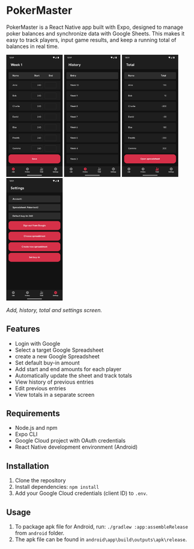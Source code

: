 # PokerMaster

PokerMaster is a React Native app built with Expo, designed to manage poker balances and synchronize data with Google Sheets. This makes it easy to track players, input game results, and keep a running total of balances in real time.

<p align="left">
<img width=150 src=screenshots/Add.png/>
<img width=150 src=screenshots/History.png/>
<img width=150 src=screenshots/Total.png/>
<img width=150 src=screenshots/Settings.png/>
</p>

_Add, history, total and settings screen._

## Features
- Login with Google
- Select a target Google Spreadsheet
- create a new Google Spreadsheet
- Set default buy-in amount
- Add start and end amounts for each player
- Automatically update the sheet and track totals
- View history of previous entries
- Edit previous entries
- View totals in a separate screen

## Requirements
- Node.js and npm
- Expo CLI
- Google Cloud project with OAuth credentials
- React Native development environment (Android)

## Installation
1. Clone the repository
2. Install dependencies: `npm install`
3. Add your Google Cloud credentials (client ID) to `.env`.

## Usage
1. To package apk file for Android, run: `./gradlew :app:assembleRelease` from `android` folder.
2. The apk file can be found in `android\app\build\outputs\apk\release`.
